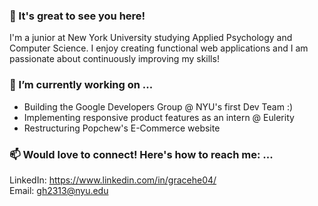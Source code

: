 ### 👋 It's great to see you here!

I'm a junior at New York University studying Applied Psychology and Computer Science. I enjoy creating functional web applications and I am passionate about continuously improving my skills!

### 🌱 I’m currently working on ...

- Building the Google Developers Group @ NYU's first Dev Team :)
- Implementing responsive product features as an intern @ Eulerity
- Restructuring Popchew's E-Commerce website

### 📫 Would love to connect! Here's how to reach me: ...
LinkedIn: https://www.linkedin.com/in/gracehe04/
<br />Email: gh2313@nyu.edu


<!--
**gracehe04/gracehe04** is a ✨ _special_ ✨ repository because its `README.md` (this file) appears on your GitHub profile.

Here are some ideas to get you started:

- 🔭 I’m currently working on ...
- 🌱 I’m currently learning ...
- 👯 I’m looking to collaborate on ...
- 🤔 I’m looking for help with ...
- 💬 Ask me about ...
- 📫 How to reach me: ...
- 😄 Pronouns: ...
- ⚡ Fun fact: ...
-->
